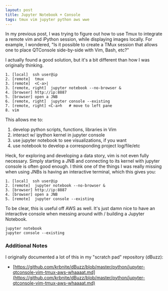 ```yaml
---
layout: post
title: Jupyter Notebook + Console
tags: tmux vim jupyter python aws wwe
---
```


In my previous post, I was trying to figure out how to use Tmux to integrate a remote 
vim and iPython session, while displaying images locally.  For example, I wondered, 
"Is it possible to create a TMux session that allows one to place QTConsole side-by-side with Vim, Bash, etc?"

I actually found a good solution, but it's a bit different than how I was originally thinking.

```
1. [local]  ssh user@ip
2. [remote]  tmux
3. [remote]  <C-a>|   
3. [remote, right]  jupyter notebook --no-browser &
4. [browser] http://ip:8887
5. [browser] open a JNB
6. [remote, right]  jupyter console --existing
7. [remote, right] <C-a>h   # move to left pane
8. vim  
```

This allows me to:
1. develop python scripts, functions, libraries in Vim
2. interact w/ ipython kernel in jupyter console
3. use jupyter notebook to see visualizations, if you want
4. use notebook to develop a corresponding project log/file/etc

Heck, for exploring and developing a data story, vim is not even fully necessary.  Simply starting a JNB and
connecting to its kernel with jupyter console is often good enough.  I think one of the things I was really
missing when using JNBs is having an interactive terminal, which this gives you:

```
1. [local]  ssh user@ip  
2. [remote]  jupyter notebook --no-browser &
3. [browser] http://ip:8887 
4. [browser] open a JNB
5. [remote]  jupyter console --existing
```

To be clear, this is useful off AWS as well.  It's just damn nice to have an interactive 
console when messing around with / building a Jupyter Notebook.

```
jupyter notebook
jupyter console --existing
```

### Additional Notes
I originally documented a lot of this in my "scratch pad" repository (dBuzz):
* [https://github.com/krbnite/dBuzz/blob/master/python/jupyter-qtconsole-vim-tmux-aws-whaaaat.md](https://github.com/krbnite/dBuzz/blob/master/python/jupyter-qtconsole-vim-tmux-aws-whaaaat.md)
